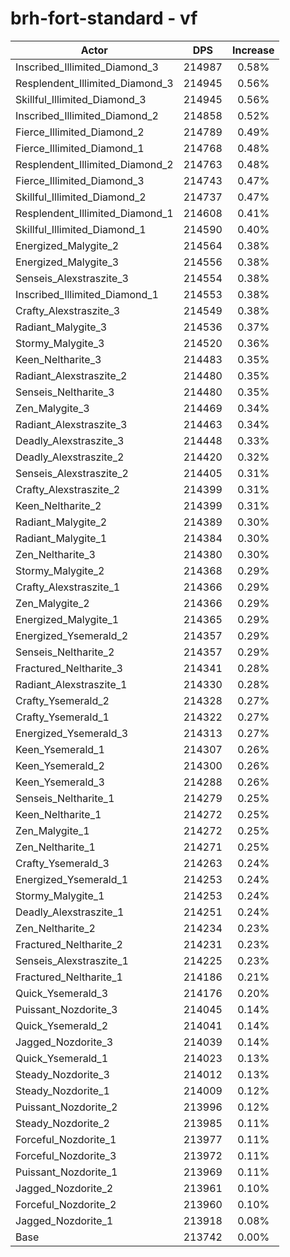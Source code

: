 # brh-fort-standard - vf
| Actor | DPS | Increase |
|---|:---:|:---:|
|Inscribed_Illimited_Diamond_3|214987|0.58%|
|Resplendent_Illimited_Diamond_3|214945|0.56%|
|Skillful_Illimited_Diamond_3|214945|0.56%|
|Inscribed_Illimited_Diamond_2|214858|0.52%|
|Fierce_Illimited_Diamond_2|214789|0.49%|
|Fierce_Illimited_Diamond_1|214768|0.48%|
|Resplendent_Illimited_Diamond_2|214763|0.48%|
|Fierce_Illimited_Diamond_3|214743|0.47%|
|Skillful_Illimited_Diamond_2|214737|0.47%|
|Resplendent_Illimited_Diamond_1|214608|0.41%|
|Skillful_Illimited_Diamond_1|214590|0.40%|
|Energized_Malygite_2|214564|0.38%|
|Energized_Malygite_3|214556|0.38%|
|Senseis_Alexstraszite_3|214554|0.38%|
|Inscribed_Illimited_Diamond_1|214553|0.38%|
|Crafty_Alexstraszite_3|214549|0.38%|
|Radiant_Malygite_3|214536|0.37%|
|Stormy_Malygite_3|214520|0.36%|
|Keen_Neltharite_3|214483|0.35%|
|Radiant_Alexstraszite_2|214480|0.35%|
|Senseis_Neltharite_3|214480|0.35%|
|Zen_Malygite_3|214469|0.34%|
|Radiant_Alexstraszite_3|214463|0.34%|
|Deadly_Alexstraszite_3|214448|0.33%|
|Deadly_Alexstraszite_2|214420|0.32%|
|Senseis_Alexstraszite_2|214405|0.31%|
|Crafty_Alexstraszite_2|214399|0.31%|
|Keen_Neltharite_2|214399|0.31%|
|Radiant_Malygite_2|214389|0.30%|
|Radiant_Malygite_1|214384|0.30%|
|Zen_Neltharite_3|214380|0.30%|
|Stormy_Malygite_2|214368|0.29%|
|Crafty_Alexstraszite_1|214366|0.29%|
|Zen_Malygite_2|214366|0.29%|
|Energized_Malygite_1|214365|0.29%|
|Energized_Ysemerald_2|214357|0.29%|
|Senseis_Neltharite_2|214357|0.29%|
|Fractured_Neltharite_3|214341|0.28%|
|Radiant_Alexstraszite_1|214330|0.28%|
|Crafty_Ysemerald_2|214328|0.27%|
|Crafty_Ysemerald_1|214322|0.27%|
|Energized_Ysemerald_3|214313|0.27%|
|Keen_Ysemerald_1|214307|0.26%|
|Keen_Ysemerald_2|214300|0.26%|
|Keen_Ysemerald_3|214288|0.26%|
|Senseis_Neltharite_1|214279|0.25%|
|Keen_Neltharite_1|214272|0.25%|
|Zen_Malygite_1|214272|0.25%|
|Zen_Neltharite_1|214271|0.25%|
|Crafty_Ysemerald_3|214263|0.24%|
|Energized_Ysemerald_1|214253|0.24%|
|Stormy_Malygite_1|214253|0.24%|
|Deadly_Alexstraszite_1|214251|0.24%|
|Zen_Neltharite_2|214234|0.23%|
|Fractured_Neltharite_2|214231|0.23%|
|Senseis_Alexstraszite_1|214225|0.23%|
|Fractured_Neltharite_1|214186|0.21%|
|Quick_Ysemerald_3|214176|0.20%|
|Puissant_Nozdorite_3|214045|0.14%|
|Quick_Ysemerald_2|214041|0.14%|
|Jagged_Nozdorite_3|214039|0.14%|
|Quick_Ysemerald_1|214023|0.13%|
|Steady_Nozdorite_3|214012|0.13%|
|Steady_Nozdorite_1|214009|0.12%|
|Puissant_Nozdorite_2|213996|0.12%|
|Steady_Nozdorite_2|213985|0.11%|
|Forceful_Nozdorite_1|213977|0.11%|
|Forceful_Nozdorite_3|213972|0.11%|
|Puissant_Nozdorite_1|213969|0.11%|
|Jagged_Nozdorite_2|213961|0.10%|
|Forceful_Nozdorite_2|213960|0.10%|
|Jagged_Nozdorite_1|213918|0.08%|
|Base|213742|0.00%|
